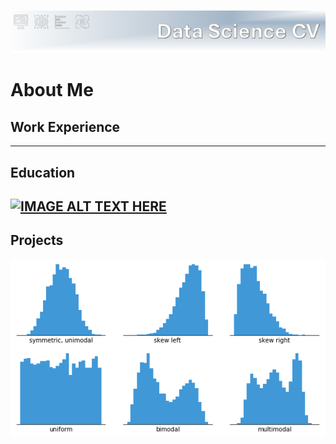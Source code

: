 ![Header](assets/Header.png) 

# About Me

## Work Experience
---
## Education
[![IMAGE ALT TEXT HERE]()](https://www.youtube.com/watch?v=dQw4w9WgXcQ)
---
## Projects
![Histogram](assets/histogram-example-2.png) 
